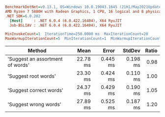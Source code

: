 ``` ini

BenchmarkDotNet=v0.13.1, OS=Windows 10.0.19043.1645 (21H1/May2021Update)
AMD Ryzen 7 5800H with Radeon Graphics, 1 CPU, 16 logical and 8 physical cores
.NET SDK=6.0.202
  [Host]     : .NET 6.0.4 (6.0.422.16404), X64 RyuJIT
  Job-BSLIAV : .NET 6.0.4 (6.0.422.16404), X64 RyuJIT

MinInvokeCount=1  IterationTime=250.0000 ms  MaxIterationCount=20  
MaxWarmupIterationCount=5  MinIterationCount=1  MinWarmupIterationCount=1  

```
|                           Method |     Mean |    Error |   StdDev | Ratio |
|--------------------------------- |---------:|---------:|---------:|------:|
| &#39;Suggest an assortment of words&#39; | 22.78 ms | 0.445 ms | 0.198 ms |  0.98 |
|             &#39;Suggest root words&#39; | 23.30 ms | 0.424 ms | 0.110 ms |  1.00 |
|          &#39;Suggest correct words&#39; | 24.37 ms | 0.429 ms | 0.190 ms |  1.05 |
|            &#39;Suggest wrong words&#39; | 27.89 ms | 0.525 ms | 0.187 ms |  1.20 |
